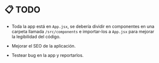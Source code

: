 # 📋 TODO

- Toda la app está en `App.jsx`, se debería dividir en componentes en una carpeta llamada `/src/components` e importar-los a `App.jsx` para mejorar la legibilidad del código.

- Mejorar el SEO de la aplicación.

- Testear bug en la app y reportarlos.